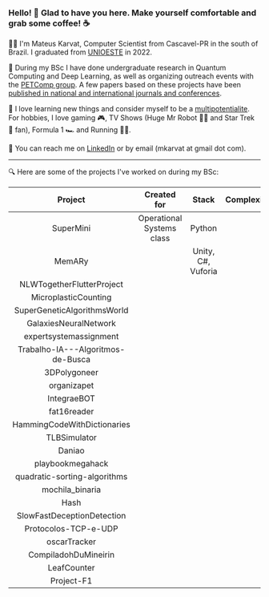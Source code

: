 ### Hello! :wave: Glad to have you here. Make yourself comfortable and grab some coffee! :coffee:

:man_student: I'm Mateus Karvat, Computer Scientist from Cascavel-PR in the south of Brazil. I graduated from [UNIOESTE](https://www.unioeste.br/portal/) in 2022.

:microscope: During my BSc I have done undergraduate research in Quantum Computing and Deep Learning, as well as organizing outreach events with the [PETComp group](https://petsite-bd39a.web.app/). A few papers based on these projects have been [published in national and international journals and conferences](https://scholar.google.com.br/citations?user=0NHCSV4AAAAJ).

:cowboy_hat_face: I love learning new things and consider myself to be a [multipotentialite](https://puttylike.com/terminology/). For hobbies, I love gaming :video_game:, TV Shows (Huge Mr Robot :man_technologist: and Star Trek :vulcan_salute: fan), Formula 1 :racing_car: and Running :running_man:.

:incoming_envelope: You can reach me on [LinkedIn](https://www.linkedin.com/in/mateus-karvat-camara/) or by email (mkarvat at gmail dot com).

---

:mag: Here are some of the projects I've worked on during my BSc:

|            **Project**            |      **Created for**      | **Stack** | **Complexity** | **Year** |
|:---------------------------------:|:-------------------------:|:---------:|:--------------:|:--------:|
|             SuperMini             | Operational Systems class |   Python  |                |     2022     |
|               MemARy              |                           |Unity, C#, Vuforia|                |    2020      |
|     NLWTogetherFlutterProject     |                           |           |                |     2021     |
|        MicroplasticCounting       |                           |           |                |      2021    |
|    SuperGeneticAlgorithmsWorld    |                           |           |                |      2021    |
|       GalaxiesNeuralNetwork       |                           |           |                |      2021    |
|       expertsystemassignment      |                           |           |                |     2021     |
| Trabalho-IA---Algoritmos-de-Busca |                           |           |                |      2021    |
|            3DPolygoneer           |                           |           |                |     2021     |
|            organizapet            |                           |           |                |      2021    |
|            IntegraeBOT            |                           |           |                |     2021     |
|            fat16reader            |                           |           |                |      2022    |
|    HammingCodeWithDictionaries    |                           |           |                |     2020     |
|            TLBSimulator           |                           |           |                |    2022      |
|               Daniao              |                           |           |                |     2021     |
|          playbookmegahack         |                           |           |                |    2020      |
|    quadratic-sorting-algorithms   |                           |           |                |     2022     |
|          mochila_binaria          |                           |           |                |    2022      |
|                Hash               |                           |           |                |     2022     |
|     SlowFastDeceptionDetection    |                           |           |                |    2022      |
|        Protocolos-TCP-e-UDP       |                           |           |                |    2022      |
|            oscarTracker           |                           |           |                |     2021     |
|        CompiladohDuMineirin       |                           |           |                |    2022      |
|            LeafCounter            |                           |           |                |   2020       |
|             Project-F1            |                           |           |                |    2021      |
